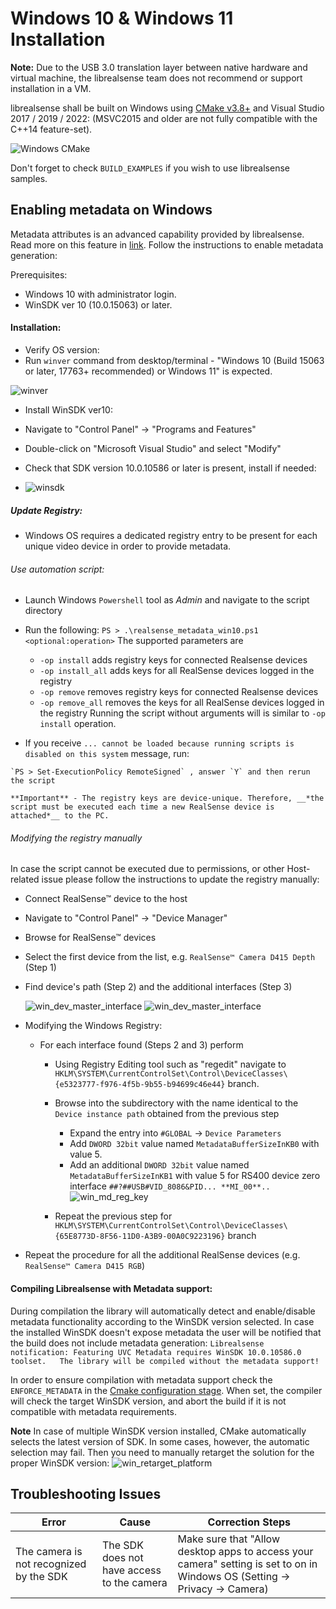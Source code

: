 # Windows 10 & Windows 11 Installation

**Note:** Due to the USB 3.0 translation layer between native hardware and virtual machine, the librealsense team does not recommend or support installation in a VM.

librealsense shall be built on Windows using [CMake v3.8+](https://cmake.org/download/) and Visual Studio 2017 / 2019 / 2022: 
(MSVC2015 and older are not fully compatible with the C++14 feature-set).

![Windows CMake](./img/windows_cmake.png)

Don't forget to check `BUILD_EXAMPLES` if you wish to use librealsense samples.

## Enabling metadata on Windows
Metadata attributes is an advanced capability provided by librealsense.
Read more on this feature in [link](./frame_metadata.md). 
Follow the instructions to enable metadata generation: 

Prerequisites:
- Windows 10 with administrator login.
- WinSDK ver 10 (10.0.15063) or later.

#### Installation:
- Verify OS version:
 - Run `winver` command from desktop/terminal - "Windows 10 (Build 15063 or later, 17763+ recommended) or Windows 11" is expected.

 ![winver](./img/winver_Win10.png)

- Install WinSDK ver10:
 - Navigate to "Control Panel" -> "Programs and Features"
 - Double-click on "Microsoft Visual Studio" and select "Modify"
 - Check that SDK version 10.0.10586 or later is present, install if needed:

 - ![winsdk](./img/WinSDK_10.0.10586.png)

 ##### Update Registry:
  - Windows OS requires a dedicated registry entry to be present for each unique video device in order to provide metadata. 

  ###### Use automation script:
  - Launch Windows `Powershell` tool as *_Admin_* and navigate to the script directory
  - Run the following: 
    `PS > .\realsense_metadata_win10.ps1 <optional:operation>` 
    The supported parameters are
    - `-op install` adds registry keys for connected Realsense devices
    - `-op install_all` adds keys for all RealSense devices logged in the registry
    - `-op remove` removes registry keys for connected Realsense devices
    - `-op remove_all` removes the keys for all RealSense devices logged in the registry
    Running the script without arguments will is similar to `-op install` operation. 

  -  If you receive `... cannot be
loaded because running scripts is disabled on this system` message, run:

    `PS > Set-ExecutionPolicy RemoteSigned` , answer `Y` and then rerun the script

    **Important** - The registry keys are device-unique. Therefore, __*the script must be executed each time a new RealSense device is attached*__ to the PC.


  ###### Modifying the registry manually
  In case the script cannot be executed due to permissions, or other Host-related issue please follow the instructions to  update the registry manually:
  - Connect RealSense™ device to the host
  - Navigate to "Control Panel" -> "Device Manager"
  - Browse for RealSense™ devices
  - Select the first device from the list, e.g. `RealSense™ Camera D415 Depth` (Step 1)
  - Find device's path (Step 2) and the additional interfaces (Step 3)

    ![win_dev_master_interface](./img/win_device_interface.png)
    ![win_dev_master_interface](./img/win_device_sibling_interfaces.png)


- Modifying the Windows Registry:
  - For each interface found (Steps 2 and 3) perform
    - Using Registry Editing tool such as "regedit" navigate to `HKLM\SYSTEM\CurrentControlSet\Control\DeviceClasses\{e5323777-f976-4f5b-9b55-b94699c46e44}` branch.
    - Browse into the subdirectory with the name identical to the `Device instance path` obtained from the previous step
      - Expand the entry into `#GLOBAL` -> `Device Parameters`
      - Add `DWORD 32bit` value named `MetadataBufferSizeInKB0` with value 5.
      - Add an additional `DWORD 32bit` value named `MetadataBufferSizeInKB1` with value 5 for RS400 device zero interface `##?##USB#VID_8086&PID... **MI_00**..`
      ![win_md_reg_key](./img/win_md_reg_key.png) 

    - Repeat the previous step for
      `HKLM\SYSTEM\CurrentControlSet\Control\DeviceClasses\{65E8773D-8F56-11D0-A3B9-00A0C9223196}` branch
- Repeat the procedure for all the additional RealSense devices (e.g. `RealSense™ Camera D415 RGB`)

#### Compiling Librealsense with Metadata support:
During compilation the library will automatically detect and enable/disable metadata functionality according to the WinSDK version selected.
In case the installed WinSDK doesn't expose metadata the user will be notified that the build does not include metadata generation: 
`Librealsense notification: Featuring UVC Metadata requires WinSDK 10.0.10586.0 toolset.  
The library will be compiled without the metadata support!`

In order to ensure compilation with metadata support check the  `ENFORCE_METADATA` in the [Cmake configuration stage](#cmake_snapshot_win).
When set, the compiler will check the target WinSDK version, and abort the build if it is not compatible with metadata requirements.

**Note** In case of multiple WinSDK version installed, CMake automatically selects the latest version of SDK. In some cases, however, the automatic selection may fail. Then you need to manually retarget the solution for the proper WinSDK version: 
![win_retarget_platform](./img/win_retarget_platform.png)

## Troubleshooting Issues

| Error                                   | Cause                                      | Correction Steps                                                                                                            |
|-----------------------------------------|--------------------------------------------|-----------------------------------------------------------------------------------------------------------------------------|
| The camera is not recognized by the SDK | The SDK does not have access to the camera | Make sure that "Allow desktop apps to access your camera" setting is set to on in Windows OS (Setting -> Privacy -> Camera) |
